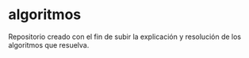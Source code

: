# algoritmos
Repositorio creado con el fin de subir la explicación y resolución de los algoritmos que resuelva.

